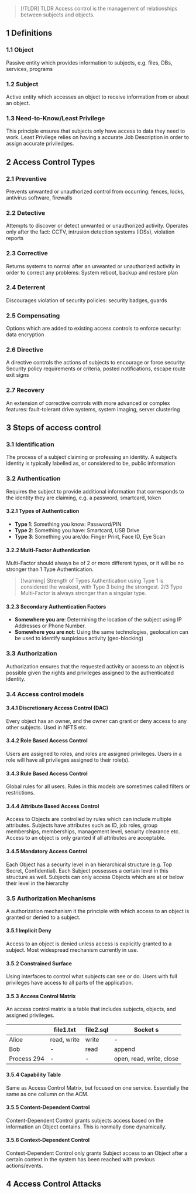 
> [!TLDR] TLDR
> Access control is the management of relationships between subjects and objects.

## 1 Definitions
### 1.1 Object
Passive entity which provides information to subjects, e.g. files, DBs, services, programs

### 1.2 Subject
Active entity which accesses an object to receive information from or about an object.

### 1.3 Need-to-Know/Least Privilege
This principle ensures that subjects only have access to data they need to work. Least Privilege relies on having a accurate Job Description in order to assign accurate priviledges. 

## 2 Access Control Types
### 2.1 Preventive
Prevents unwanted or unauthorized control from occurring: fences, locks, antivirus software, firewalls

### 2.2 Detective
Attempts to discover or detect unwanted or unauthorized activity. Operates only after the fact: CCTV, intrusion detection systems (IDSs), violation reports

### 2.3 Corrective
Returns systems to normal after an unwanted or unauthorized activity in order to correct any problems: System reboot, backup and restore plan

### 2.4 Deterrent
Discourages violation of security policies: security badges, guards

### 2.5 Compensating
Options which are added to existing access controls to enforce security: data encryption

### 2.6 Directive
A directive controls the actions of subjects to encourage or force security: Security policy requirements or criteria, posted notifications, escape route exit signs

### 2.7 Recovery
An extension of corrective controls with more advanced or complex features: fault-tolerant drive systems, system imaging, server clustering

## 3 Steps of access control
### 3.1 Identification
The process of a subject claiming or professing an identity. A subject’s identity is typically labelled as, or considered to be, public information

### 3.2 Authentication
Requires the subject to provide additional information that corresponds to the identity they are claiming, e.g. a password, smartcard, token

#### 3.2.1 Types of Authentication
- **Type 1**: Something you know: Password/PIN
- **Type 2**: Something you have: Smartcard, USB Drive
- **Type 3**: Something you are/do: Finger Print, Face ID, Eye Scan

#### 3.2.2 Multi-Factor Authentication
Multi-Factor should always be of 2 or more different types, or it will be no stronger than 1 Type Authentication.

> [!warning] Strength of Types
> Authentication using Type 1 is considered the weakest, with Type 3 being the strongest. 2/3 Type Multi-Factor is always stronger than a singular type.

#### 3.2.3 Secondary Authentication Factors
- **Somewhere you are**: Determining the location of the subject using IP Addresses or Phone Number.
- **Somewhere you are not**: Using the same technologies, geolocation can be used to identify suspicious activity (geo-blocking)

### 3.3 Authorization
Authorization ensures that the requested activity or access to an object is possible given the rights and privileges assigned to the authenticated identity.

### 3.4 Access control models
#### 3.4.1 Discretionary Access Control (DAC)
Every object has an owner, and the owner can grant or deny access to any other subjects. Used in NFTS etc.

#### 3.4.2 Role Based Access Control
Users are assigned to roles, and roles are assigned privileges. Users in a role will have all privileges assigned to their role(s).

#### 3.4.3 Rule Based Access Control
Global rules for all users. Rules in this models are sometimes called filters or restrictions.

#### 3.4.4 Attribute Based Access Control
Access to Objects are controlled by rules which can include multiple attributes. Subjects have attributes such as ID, job roles, group memberships, memberships, management level, security clearance etc. Access to an object is only granted if all attributes are acceptable.

#### 3.4.5 Mandatory Access Control
Each Object has a security level in an hierarchical structure (e.g. Top Secret, Confidential). Each Subject possesses a certain level in this structure as well. Subjects can only access Objects which are at or below their level in the hierarchy

### 3.5 Authorization Mechanisms
A authorization mechanism it the principle with which access to an object is granted or denied to a subject.

#### 3.5.1 Implicit Deny
Access to an object is denied unless access is explicitly granted to a subject. Most widespread mechanism currently in use.

#### 3.5.2 Constrained Surface
Using interfaces to control what subjects can see or do. Users with full privileges have access to all parts of the application.

#### 3.5.3 Access Control Matrix
An access control matrix is a table that includes subjects, objects, and assigned privileges.

|             | file1.txt   | file2.sql | Socket s                 |
| ----------- | ----------- | --------- | ------------------------ |
| Alice       | read, write | write     | -                        |
| Bob         | -           | read      | append                   |
| Process 294 | -           | -         | open, read, write, close |
#### 3.5.4 Capability Table
Same as Access Control Matrix, but focused on one service. Essentially the same as one collumn on the ACM.

#### 3.5.5 Content-Dependent Control
Content-Dependent Control grants subjects access based on the information an Object contains. This is normally done dynamically.

#### 3.5.6 Context-Dependent Control
Context-Dependent Control only grants Subject access to an Object after a certain context in the system has been reached with previous actions/events.

## 4 Access Control Attacks


